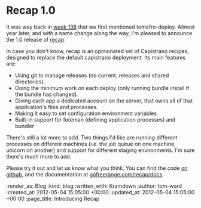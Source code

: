 Recap 1.0
=========

It was way back in [week 138](/week-138) that we first mentioned tomafro-deploy.  Almost year later, and with a name change along the way, I'm pleased to announce the 1.0 release of [recap](https://github.com/freerange/recap).

In case you don't know, recap is an opinionated set of Capistrano recipes, designed to replace the default capistrano deployment.  Its main features are:

  - Using git to manage releases (no current, releases and shared directories).
  - Doing the minimum work on each deploy (only running bundle install if the bundle has changed).
  - Giving each app a dedicated account on the server, that owns all of that application's files and processes.
  - Making it easy to set configuration environment variables
  - Built-in support for foreman (defining application processes) and bundler

There's still a lot more to add.  Two things I'd like are running different processes on different machines (i.e. the job queue on one machine, unicorn on another) and support for different staging environments.  I'm sure there's much more to add.

Please try it out and let us know what you think.  You can find the code [on github](https://github.com/freerange/recap), and the documentation at [gofreerange.com/recap/docs](http://gofreerange.com/recap/docs).

:render_as: Blog
:kind: blog
:written_with: Kramdown
:author: tom-ward
:created_at: 2012-05-04 15:05:00 +00:00
:updated_at: 2012-05-04 15:05:00 +00:00
:page_title: Introducing Recap